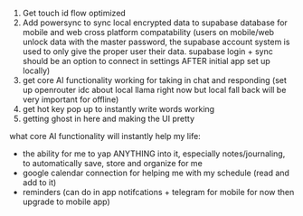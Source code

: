 1. Get touch id flow optimized
2. Add powersync to sync local encrypted data to supabase database for mobile and web cross platform compatability (users on mobile/web unlock data with the master password, the supabase account system is used to only give the proper user their data. supabase login + sync should be an option to connect in settings AFTER initial app set up locally)
3. get core AI functionality working for taking in chat and responding (set up openrouter idc about local llama right now but local fall back will be very important for offline)
4. get hot key pop up to instantly write words working
5. getting ghost in here and making the UI pretty

what core AI functionality will instantly help my life:
- the ability for me to yap ANYTHING into it, especially notes/journaling, to automatically save, store and organize for me
- google calendar connection for helping me with my schedule (read and add to it) 
- reminders (can do in app notifcations + telegram for mobile for now then upgrade to mobile app)